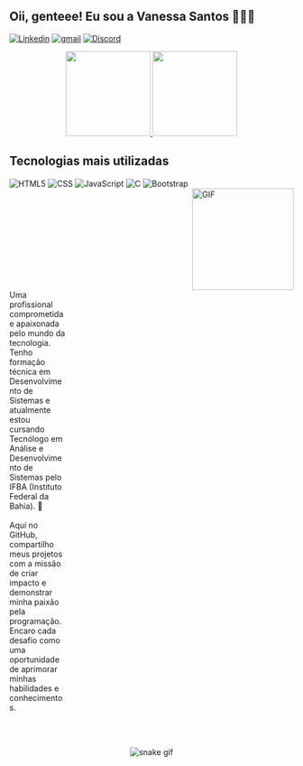 
## Oii, genteee! Eu sou a Vanessa Santos 🙋🏾‍♀️

[![Linkedin](https://img.shields.io/badge/LinkedIn-0077B5?style=for-the-badge&logo=linkedin&logoColor=white)](https://www.linkedin.com/in/vanessa-santos-22475a302/)
[![gmail](https://img.shields.io/badge/Gmail-D14836?style=for-the-badge&logo=gmail&logoColor=white)](mailto:vanessacsantosdev@gmail.com)
[![Discord](https://img.shields.io/badge/Discord-7289DA?style=for-the-badge&logo=discord&logoColor=white)](https://discord.gg/CqU9433C)


<div align="center">
  <a href="https://github.com/nessa-dev">
    <img height="150em" src="https://github-readme-stats.vercel.app/api?username=nessa-dev&count_private=true&include_all_commits=true&show_icons=true&theme=dracula&hide_border=false&show_owner=true"/>
    <img height="150em" src="https://github-readme-stats.vercel.app/api/top-langs/?username=nessa-dev&theme=dracula&hide_border=false&&layout=compact"/>
  </a>
</div>

## Tecnologias mais utilizadas
<div style="display: inline-block; width: 100%;">
  <img align="center" alt="HTML5" src="https://img.shields.io/badge/HTML5-E34F26?style=for-the-badge&logo=html5&logoColor=white">
  <img align="center" alt="CSS" src="https://img.shields.io/badge/CSS-239120?&style=for-the-badge&logo=css3&logoColor=white">
  <img align="center" alt="JavaScript" src="https://img.shields.io/badge/JavaScript-F7DF1E?style=for-the-badge&logo=javascript&logoColor=black">
  <img align="center" alt="C" src="https://img.shields.io/badge/C-00599C?style=for-the-badge&logo=c&logoColor=white">
  <img align="center" alt="Bootstrap" src="https://img.shields.io/badge/Bootstrap-563D7C?style=for-the-badge&logo=bootstrap&logoColor=white">
</div><br/>

<div style="display: inline-block; width: 100%;">
<img align="right" margin-right: 20px ;height="180" width="180" alt= "GIF" src= "https://i.postimg.cc/52WggwsM/download-1.gif">
</div>
<div style="display: inline-block; width: 100px;"
<p> Uma profissional comprometida e apaixonada pelo mundo da tecnologia. Tenho formação técnica em Desenvolvimento de Sistemas e atualmente estou cursando Tecnólogo em Análise e Desenvolvimento de Sistemas pelo IFBA (Instituto Federal da Bahia). 🧠 <br> 
<br>Aqui no GitHub, compartilho meus projetos com a missão de criar impacto e demonstrar minha paixão<br> pela programação. Encaro cada desafio como uma oportunidade de aprimorar minhas habilidades e conhecimentos.
</p>
</div>
<br><br><br>


<div align="center">

  ![snake gif](https://github.com/nessa-dev/nessa-dev/blob/output/github-contribution-grid-snake.gif)

  
</div>
